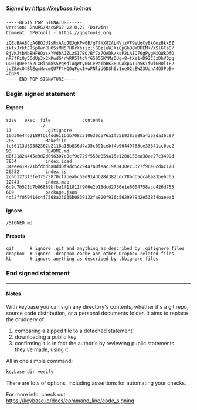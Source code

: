 ##### Signed by https://keybase.io/max
```
-----BEGIN PGP SIGNATURE-----
Version: GnuPG/MacGPG2 v2.0.22 (Darwin)
Comment: GPGTools - https://gpgtools.org

iQEcBAABCgAGBQJUIsRxAAoJEJgKPw0B/gTfNX8IALNVjzVF9eUgCyBkOozBkx6Z
iktxJrktC75pUwnRH0SsMN5PHKrXhiizljG0zluWJXiCpGbD8WDHEM+VXSl6CaG/
8jVKJtbMb8HFHQzsxYVdbAJZLzSI7BQ/Bf7z7QADk/ksP2LAIQ70gPygMiQWkDfD
nR7fFiOy5OdUp3x2kKwdG4rWRR5ltcVfG505GKYMsDUg+8+tXe1+D92C3zDhV0pg
uD07qUees52LXRlam8S5PqKdlAqWty0GCePaTbBK38UOAkpGI9h5KTfwiGBDlTE2
jgZBAc04BlEqmWwcmQU7F4HQ0qFgx1+wPNlidGDSh0v1neO2sEWZ3UqnA4O5PbE=
=OBh9
-----END PGP SIGNATURE-----

```

<!-- END SIGNATURES -->

### Begin signed statement 

#### Expect

```
size   exec  file            contents                                                        
             ./                                                                              
13             .gitignore    16d30e4462189fb14dd611bdb708c510630c576a1f35b9383e89a4352da36c97
206            Makefile      fe36113d39382362b2118a18b836d4a35c091cebf4b96449765ce33341cc0bc2
93             README.md     d0f2182a445e9d2d096307c0cf9c729f553e059a15e1208158ea38ae27c3499d
7854           index.iced    34eee419271bfdddba8dd0f9dc5c294a7a0feac19a3430ec5377f96e0cdac170
26552          index.js      2c6b1273f3fe37575870cf7beabc59d914db28d382cdc78bdb5cca0a83be6c65
12743          index.map     6d9c7b521b7b86889bfba1f11811f906e2b18dcd2736e1e6004758acd426d755
609            package.json  4d32ff050414c4f7568a33035b0839132fa920f916c562997942e53834baeea3
```

#### Ignore

```
/SIGNED.md
```

#### Presets

```
git      # ignore .git and anything as described by .gitignore files
dropbox  # ignore .dropbox-cache and other Dropbox-related files    
kb       # ignore anything as described by .kbignore files          
```

<!-- summarize version = 0.0.9 -->

### End signed statement

<hr>

#### Notes

With keybase you can sign any directory's contents, whether it's a git repo,
source code distribution, or a personal documents folder. It aims to replace the drudgery of:

  1. comparing a zipped file to a detached statement
  2. downloading a public key
  3. confirming it is in fact the author's by reviewing public statements they've made, using it

All in one simple command:

```bash
keybase dir verify
```

There are lots of options, including assertions for automating your checks.

For more info, check out https://keybase.io/docs/command_line/code_signing